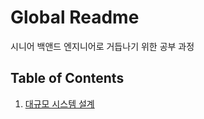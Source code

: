 # Global Readme

시니어 백앤드 엔지니어로 거듭나기 위한 공부 과정

## Table of Contents

1. [대규모 시스템 설계](https://github.com/BE-Protier/BE-Protier/blob/main/가상%20면접%20사례로%20배우는%20대규모%20시스템%20설계)
